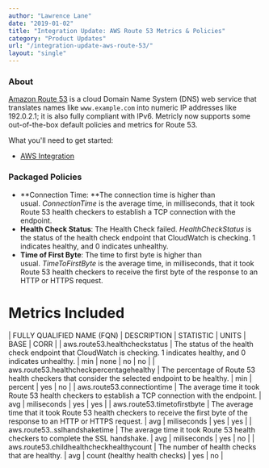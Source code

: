 ```yaml
---
author: "Lawrence Lane"
date: "2019-01-02"
title: "Integration Update: AWS Route 53 Metrics & Policies"
category: "Product Updates"
url: "/integration-update-aws-route-53/"
layout: "single"
---
```


### About

[Amazon Route 53](https://aws.amazon.com/route53/) is a cloud Domain Name System (DNS) web service that translates names like `www.example.com` into numeric IP addresses like 192.0.2.1; it is also fully compliant with IPv6. Metricly now supports some out-of-the-box default policies and metrics for Route 53.

What you'll need to get started:

-   [AWS Integration](https://www.metricly.com/support/integrations/aws/)

### Packaged Policies

-   **Connection Time: **The connection time is higher than usual. *ConnectionTime* is the average time, in milliseconds, that it took Route 53 health checkers to establish a TCP connection with the endpoint.
-   **Health Check Status**: The Health Check failed. *HealthCheckStatus* is the status of the health check endpoint that CloudWatch is checking. 1 indicates healthy, and 0 indicates unhealthy.
-   **Time of First Byte**: The time to first byte is higher than usual. *TimeToFirstByte* is the average time, in milliseconds, that it took Route 53 health checkers to receive the first byte of the response to an HTTP or HTTPS request.

Metrics Included
================

| FULLY QUALIFIED NAME (FQN) | DESCRIPTION | STATISTIC | UNITS | BASE | CORR |
| aws.route53.healthcheckstatus | The status of the health check endpoint that CloudWatch is checking. 1 indicates healthy, and 0 indicates unhealthy. | min | none | no | no |
| aws.route53.healthcheckpercentagehealthy | The percentage of Route 53 health checkers that consider the selected endpoint to be healthy. | min | percent | yes | no |
| aws.route53.connectiontime | The average time it took Route 53 health checkers to establish a TCP connection with the endpoint. | avg | miliseconds | yes | yes |
| aws.route53.timetofirstbyte | The average time that it took Route 53 health checkers to receive the first byte of the response to an HTTP or HTTPS request. | avg | miliseconds | yes | yes |
| aws.route53..sslhandshaketime | The average time it took Route 53 health checkers to complete the SSL handshake. | avg | miliseconds | yes | no |
| aws.route53.childhealthcheckhealthycount | The number of health checks that are healthy. | avg | count (healthy health checks) | yes | no |
